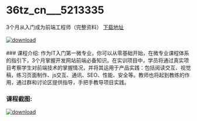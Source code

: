 # 36tz_cn___5213335
3个月从入门成为前端工程师（完整资料）
[下载地址](http://www.36tz.cn/article/5213335 "下载地址")
<br/></br>[![download](http://36tz.cn/muke_img/2020_05_2-138.png "下载地址")](http://www.36tz.cn/article/5213335 "下载地址")
<br/></br>### 课程介绍:
作为IT入门第一微专业，你可以从零基础开始，在微专业课程体系的指引下，3个月掌握开发网站前端必备知识。在实训项目中，学员将通过真实项目考察学生对前端技术的掌握情况，并将其运用于产品实践：包括阅读交互、视觉稿，练习页面制作、js交互、通讯、SEO、性能、安全等。教师也将起到教练的作用，通过群和讨论区提供指导，手把手教导项目实践。

### 课程截图:
[![download](http://36tz.cn/muke_img/2020_05_1-148.png "下载地址")](http://www.36tz.cn/article/5213335 "下载地址")
